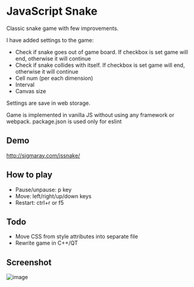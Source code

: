# JavaScript Snake

Classic snake game with few improvements.

I have added settings to the game:
* Check if snake goes out of game board. If checkbox is set game will end, otherwise it will continue
* Check if snake collides with itself. If checkbox is set game will end, otherwise it will continue
* Cell num (per each dimension)
* Interval
* Canvas size

Settings are save in web storage.

Game is implemented in vanilla JS without using any framework or webpack. package.json is used only for eslint

## Demo

http://sigmaray.com/jssnake/

## How to play
* Pause/unpause: p key
* Move: left/right/up/down keys
* Restart: ctrl+r or f5

## Todo

* Move CSS from style attributes into separate file
* Rewrite game in C++/QT

## Screenshot

![image](https://user-images.githubusercontent.com/1594701/131240934-564de571-a1f9-41bc-833a-6f31715fa993.png)

